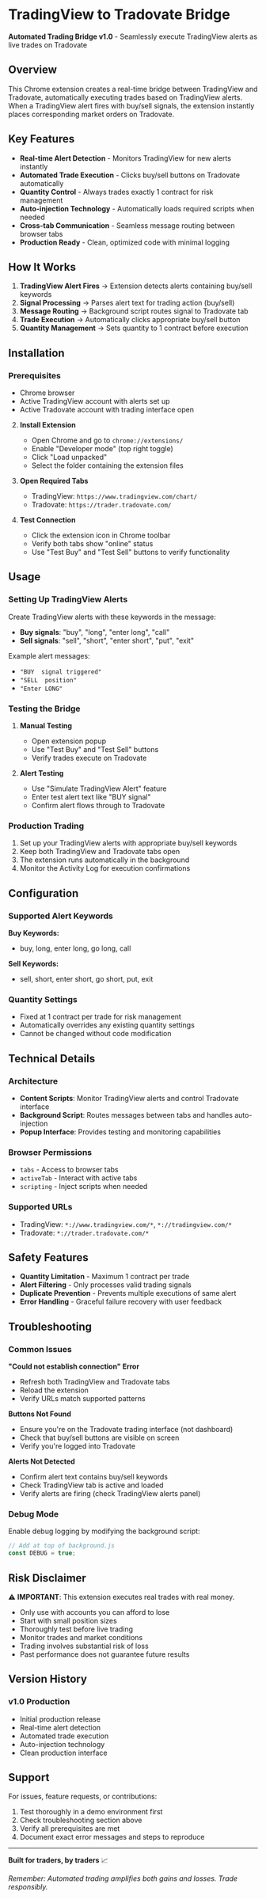 # TradingView to Tradovate Bridge

**Automated Trading Bridge v1.0** - Seamlessly execute TradingView alerts as live trades on Tradovate

## Overview

This Chrome extension creates a real-time bridge between TradingView and Tradovate, automatically executing trades based on TradingView alerts. When a TradingView alert fires with buy/sell signals, the extension instantly places corresponding market orders on Tradovate.

## Key Features

- **Real-time Alert Detection** - Monitors TradingView for new alerts instantly
- **Automated Trade Execution** - Clicks buy/sell buttons on Tradovate automatically  
- **Quantity Control** - Always trades exactly 1 contract for risk management
- **Auto-injection Technology** - Automatically loads required scripts when needed
- **Cross-tab Communication** - Seamless message routing between browser tabs
- **Production Ready** - Clean, optimized code with minimal logging

## How It Works

1. **TradingView Alert Fires** → Extension detects alerts containing buy/sell keywords
2. **Signal Processing** → Parses alert text for trading action (buy/sell)
3. **Message Routing** → Background script routes signal to Tradovate tab
4. **Trade Execution** → Automatically clicks appropriate buy/sell button
5. **Quantity Management** → Sets quantity to 1 contract before execution

## Installation

### Prerequisites
- Chrome browser
- Active TradingView account with alerts set up
- Active Tradovate account with trading interface open
 

2. **Install Extension**
   - Open Chrome and go to `chrome://extensions/`
   - Enable "Developer mode" (top right toggle)
   - Click "Load unpacked"
   - Select the folder containing the extension files

3. **Open Required Tabs**
   - TradingView: `https://www.tradingview.com/chart/`
   - Tradovate: `https://trader.tradovate.com/`

4. **Test Connection**
   - Click the extension icon in Chrome toolbar
   - Verify both tabs show "online" status
   - Use "Test Buy" and "Test Sell" buttons to verify functionality

## Usage

### Setting Up TradingView Alerts

Create TradingView alerts with these keywords in the message:
- **Buy signals**: "buy", "long", "enter long", "call"
- **Sell signals**: "sell", "short", "enter short", "put", "exit"

Example alert messages:
- `"BUY  signal triggered"`
- `"SELL  position"`
- `"Enter LONG"`

### Testing the Bridge

1. **Manual Testing**
   - Open extension popup
   - Use "Test Buy" and "Test Sell" buttons
   - Verify trades execute on Tradovate

2. **Alert Testing**
   - Use "Simulate TradingView Alert" feature
   - Enter test alert text like "BUY   signal"
   - Confirm alert flows through to Tradovate

### Production Trading

1. Set up your TradingView alerts with appropriate buy/sell keywords
2. Keep both TradingView and Tradovate tabs open
3. The extension runs automatically in the background
4. Monitor the Activity Log for execution confirmations

## Configuration

### Supported Alert Keywords

**Buy Keywords:**
- buy, long, enter long, go long, call

**Sell Keywords:**  
- sell, short, enter short, go short, put, exit

### Quantity Settings

- Fixed at 1 contract per trade for risk management
- Automatically overrides any existing quantity settings
- Cannot be changed without code modification

## Technical Details

### Architecture
- **Content Scripts**: Monitor TradingView alerts and control Tradovate interface
- **Background Script**: Routes messages between tabs and handles auto-injection
- **Popup Interface**: Provides testing and monitoring capabilities

### Browser Permissions
- `tabs` - Access to browser tabs
- `activeTab` - Interact with active tabs
- `scripting` - Inject scripts when needed

### Supported URLs
- TradingView: `*://www.tradingview.com/*`, `*://tradingview.com/*`
- Tradovate: `*://trader.tradovate.com/*`

## Safety Features

- **Quantity Limitation** - Maximum 1 contract per trade
- **Alert Filtering** - Only processes valid trading signals
- **Duplicate Prevention** - Prevents multiple executions of same alert
- **Error Handling** - Graceful failure recovery with user feedback

## Troubleshooting

### Common Issues

**"Could not establish connection" Error**
- Refresh both TradingView and Tradovate tabs
- Reload the extension
- Verify URLs match supported patterns

**Buttons Not Found**
- Ensure you're on the Tradovate trading interface (not dashboard)
- Check that buy/sell buttons are visible on screen
- Verify you're logged into Tradovate

**Alerts Not Detected**
- Confirm alert text contains buy/sell keywords
- Check TradingView tab is active and loaded
- Verify alerts are firing (check TradingView alerts panel)

### Debug Mode

Enable debug logging by modifying the background script:
```javascript
// Add at top of background.js
const DEBUG = true;
```

## Risk Disclaimer

⚠️ **IMPORTANT**: This extension executes real trades with real money.

- Only use with accounts you can afford to lose
- Start with small position sizes
- Thoroughly test before live trading  
- Monitor trades and market conditions
- Trading involves substantial risk of loss
- Past performance does not guarantee future results

## Version History

### v1.0 Production
- Initial production release
- Real-time alert detection
- Automated trade execution
- Auto-injection technology
- Clean production interface

## Support

For issues, feature requests, or contributions:
1. Test thoroughly in a demo environment first
2. Check troubleshooting section above
3. Verify all prerequisites are met
4. Document exact error messages and steps to reproduce

---

**Built for traders, by traders** 📈

*Remember: Automated trading amplifies both gains and losses. Trade responsibly.*
